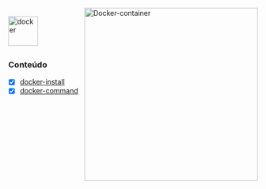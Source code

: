 <div style="display: inline_block"><br>
  <img align="right" alt="Docker-container" style="width: auto; height:350px;" 
     src="https://miro.medium.com/v2/resize:fit:720/0*SWHyvx_VdWQluT31">
</div>

<div style="display: inline_block"><br>
  <img align="left" alt="docker" style="width: auto; height:60px;" 
     src="https://upload.wikimedia.org/wikipedia/commons/4/4e/Docker_%28container_engine%29_logo.svg">
</div>

<br><br><br>

### Conteúdo

- [x] [docker-install](https://github.com/dev-carvalho/docker/blob/main/docker-install.md)
- [x] [docker-command](https://github.com/dev-carvalho/docker/blob/main/docker-commands.md)